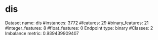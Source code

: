 # dis
Dataset name: dis
#instances: 3772
#features: 29
  #binary_features: 21
  #integer_features: 8
  #float_features: 0
Endpoint type: binary
#Classes: 2
Imbalance metric: 0.939439909407
